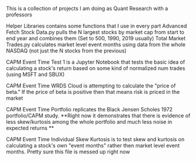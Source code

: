 This is a collection of projects I am doing as Quant Research with a professors

Helper Libraries contains some functions that I use in every part
Advanced Fetch Stock Data.py pulls the N largest stocks by market cap from start to end year and combines them (Set to 500, 1990, 2019 usually)
Total Market Trades.py calculates market level event months using data from the whole NASDAQ (not just the N stocks from the previous) 

CAPM Event Time Test 1 is a Jupyter Notebook that tests the basic idea of calculating a stock's return based on some kind of normalized num trades (using MSFT and SBUX)

CAPM Event Time WRDS Cloud is attempting to calculate the "price of beta." If the price of beta is positive then that means risk is priced in the market

CAPM Event Time Portfolio replicates the Black Jensen Scholes 1972 portfolio/CAPM study. 
**Right now it demonstrates that there is evidence of less skew/kurtosis among the whole portfolio and much less noise in expected returns **

CAPM Event Time Individual Skew Kurtosis is to test skew and kurtosis on calculating a stock's own "event months" rather then market level event months. Pretty sure this file is messed up right now 
